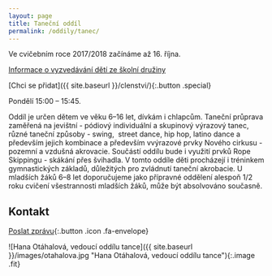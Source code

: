```yaml
---
layout: page
title: Taneční oddíl
permalink: /oddily/tanec/
---
```


Ve cvičebním roce 2017/2018 začínáme až 16. října.

[Informace o vyzvedávání dětí ze školní družiny](http://www.sokolsestajovice.cz/2017/09/13/vyzvedavani-deti.html)

[Chci se přidat]({{ site.baseurl }}/clenstvi/){:.button .special}

Pondělí 15:00 – 15:45.

Oddíl je určen dětem ve věku 6–16 let, dívkám i chlapcům. Taneční průprava zaměřená na jevištní - pódiový individuální a skupinový výrazový tanec, různé taneční způsoby - swing,  street dance, hip hop, latino dance a především jejich kombinace a především vvýrazové prvky Nového cirkusu - pozemní a vzdušná akrovacie. Součástí oddílu bude i využití prvků Rope Skippingu - skákání přes švihadla. V tomto oddíle děti procházejí i tréninkem gymnastických základů, důležitých pro zvládnutí taneční akrobacie. U mladších žáků 6–8 let doporučujeme jako přípravné oddělení alespoň 1/2 roku cvičení všestrannosti mladších žáků, může být absolvováno současně.

## Kontakt

[Poslat zprávu](#f){:.button .icon .fa-envelope}

![Hana Otáhalová, vedoucí oddílu tance]({{ site.baseurl }}/images/otahalova.jpg "Hana Otáhalová, vedoucí oddílu tance"){:.image .fit}